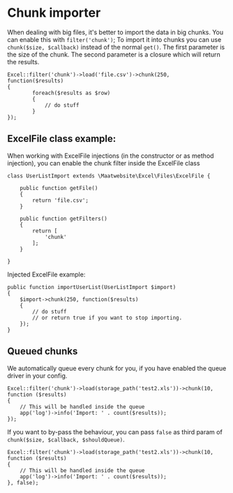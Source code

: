 # Chunk importer

When dealing with big files, it's better to import the data in big chunks. You can enable this with `filter('chunk')`;
To import it into chunks you can use `chunk($size, $callback)` instead of the normal `get()`. The first parameter is the size of the chunk. The second parameter is a closure which will return the results.

    Excel::filter('chunk')->load('file.csv')->chunk(250, function($results)
    {
            foreach($results as $row)
            {
                // do stuff
            }
    });

## ExcelFile class example:

When working with ExcelFile injections (in the constructor or as method injection), you can enable the chunk filter inside the ExcelFile class

    class UserListImport extends \Maatwebsite\Excel\Files\ExcelFile {

        public function getFile()
        {
            return 'file.csv';
        }

        public function getFilters()
        {
            return [
                'chunk'
            ];
        }

    }

Injected ExcelFile example:

    public function importUserList(UserListImport $import)
    {
        $import->chunk(250, function($results)
        {
            // do stuff
            // or return true if you want to stop importing.
        });
    }

## Queued chunks

We automatically queue every chunk for you, if you have enabled the queue driver in your config. 

    Excel::filter('chunk')->load(storage_path('test2.xls'))->chunk(10, function ($results)
    {
        // This will be handled inside the queue
        app('log')->info('Import: ' . count($results));
    });

If you want to by-pass the behaviour, you can pass `false` as third param of `chunk($size, $callback, $shouldQueue)`.

    Excel::filter('chunk')->load(storage_path('test2.xls'))->chunk(10, function ($results)
    {
        // This will be handled inside the queue
        app('log')->info('Import: ' . count($results));
    }, false);
